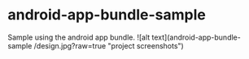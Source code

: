 # android-app-bundle-sample
Sample using the android app bundle.
![alt text](android-app-bundle-sample
/design.jpg?raw=true "project screenshots")
